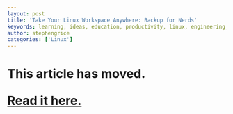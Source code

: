 ```yaml
---
layout: post
title: 'Take Your Linux Workspace Anywhere: Backup for Nerds'
keywords: learning, ideas, education, productivity, linux, engineering, software engineering
author: stephengrice
categories: ['Linux']
---
```


<h1>

This article has moved.

<a href="https://linebylinecode.com/2018/11/24/take-your-linux-workspace-anywhere-backup-for-nerds/">Read it here.</a>

</h1>
